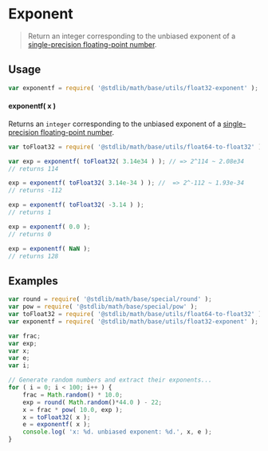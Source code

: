 Exponent
===

> Return an integer corresponding to the unbiased exponent of a [single-precision floating-point number][ieee754].


<!-- <usage> -->

## Usage

``` javascript
var exponentf = require( '@stdlib/math/base/utils/float32-exponent' );
```

#### exponentf( x )

Returns an `integer` corresponding to the unbiased exponent of a [single-precision floating-point number][ieee754].

``` javascript
var toFloat32 = require( '@stdlib/math/base/utils/float64-to-float32' );

var exp = exponentf( toFloat32( 3.14e34 ) ); // => 2^114 ~ 2.08e34
// returns 114

exp = exponentf( toFloat32( 3.14e-34 ) ); //  => 2^-112 ~ 1.93e-34
// returns -112

exp = exponentf( toFloat32( -3.14 ) );
// returns 1

exp = exponentf( 0.0 );
// returns 0

exp = exponentf( NaN );
// returns 128
```

<!-- </usage> -->


<!-- <examples> -->

## Examples

``` javascript
var round = require( '@stdlib/math/base/special/round' );
var pow = require( '@stdlib/math/base/special/pow' );
var toFloat32 = require( '@stdlib/math/base/utils/float64-to-float32' );
var exponentf = require( '@stdlib/math/base/utils/float32-exponent' );

var frac;
var exp;
var x;
var e;
var i;

// Generate random numbers and extract their exponents...
for ( i = 0; i < 100; i++ ) {
	frac = Math.random() * 10.0;
	exp = round( Math.random()*44.0 ) - 22;
	x = frac * pow( 10.0, exp );
	x = toFloat32( x );
	e = exponentf( x );
	console.log( 'x: %d. unbiased exponent: %d.', x, e );
}
```

<!-- </examples> -->


<!-- <links> -->

[ieee754]: https://en.wikipedia.org/wiki/IEEE_754-1985

<!-- </links> -->
